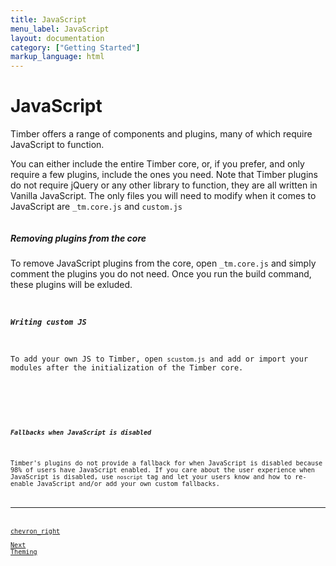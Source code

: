 ```yaml
---
title: JavaScript
menu_label: JavaScript
layout: documentation
category: ["Getting Started"]
markup_language: html
---
```


<div class="section-block">
  <div class="row pt-40 pt-md-40">
    <!-- Content Inner -->
    <div class="col w-9/12 w-md-full order-2 content-inner">
      <h1 class="font-light">JavaScript</h1>
      <p class="text-large">Timber offers a range of components and plugins, many of which require JavaScript to function.</p>
      <p>You can either include the entire Timber core, or, if you prefer, and only require a few plugins, include the ones you need. Note that Timber plugins do not require jQuery or any other library to function, they are all written in Vanilla JavaScript. The only files you will need to modify when it comes to JavaScript are <code class="color-indigo font-bold">_tm.core.js</code> and <code class="color-indigo font-bold">custom.js</code></p>
      <!-- code -->
      <div class="rounded p-20 overflow-y-scroll mb-0 bg-gradient-grey-ultralight border-l border-4 border-solid border-indigo">
        <pre class="m-0 language-js"><code class="inline-block scrolling-touch"><!--your-project/
├── js
│   └── components
│	└── plugins
│	└── utilities
│	└── _tm.core.js
│	└── custom.js --></code></pre>
      </div>
      <!-- code -->
      <h5>Removing plugins from the core</h5>
      <p>To remove JavaScript plugins from the core, open <code class="color-indigo font-bold">_tm.core.js</code> and simply comment the plugins you do not need. Once you run the build command, these plugins will be exluded.</p>
      <!-- code -->
      <div class="rounded p-20 overflow-y-scroll mb-0 bg-gradient-grey-ultralight border-l border-4 border-solid border-indigo">
        <pre class="m-0 language-js"><code class="inline-block scrolling-touch"><!--// Components
//import tmAccordion from './components/_tm.accordion.js';
//import tmTabs from './components/_tm.tabs.js';
//mport tmCollapsable from './components/_tm.collapsable.js';
import tmRollover from './components/_tm.rollover.js';
import tmDismissable from './components/_tm.dismissable.js';
import tmDropdown from './components/_tm.dropdown.js';
import tmScrollTo from './components/_tm.scrollto.js';
import tmSideNavigation from './components/_tm.sidenavigation.js';
import tmOverlayNavigation from './components/_tm.overlaynavigation.js';
import tmToggleSubMenu from './components/_tm.togglesubmenu.js';

// Plugins
/_import tmMasonryGrid from './plugins/\_tm.masonrygrid.js';
import tmFreeze from './plugins/\_tm.freeze.js';
import tmStickyHeader from './plugins/\_tm.stickyheader.js';
import tmLightbox from './plugins/\_tm.lightbox.js';
import tmHorizon from './plugins/\_tm.horizon.js';
import tmParallax from './plugins/\_tm.parallax.js';
import tmResponsiveVideo from './plugins/\_tm.responsivevideo.js';_/--></code></pre>

</div>
<!-- code -->
<h5>Writing custom JS</h5>
<p>To add your own JS to Timber, open <code class="color-indigo font-bold">scustom.js</code> and add or import your modules after the initialization of the Timber core.</p>
<!-- code -->
<div class="rounded p-20 overflow-y-scroll mb-0 bg-gradient-grey-ultralight border-l border-4 border-solid border-indigo">
<pre class="m-0 language-js"><code class="inline-block scrolling-touch"><!--// Core
import timberCore from './\_tm.core.js';

// Core instance
let timber = new timberCore({
initialize: false
});

// Initialize all imported modules
// Or intialize a select number of modules as follows:
// timber.module.moduleName.initialize();
// For callbacks: timber.module.moduleName.settings.callback = function(){};
// console.log(timber.module.moduleName.settings) for module settings
if (typeof timber.initialize != 'undefined') {
timber.initialize();
}

// Add your JS here
--></code></pre>

</div>
<!-- code -->
<h5>Fallbacks when JavaScript is disabled</h5>
<p>Timber's plugins do not provide a fallback for when JavaScript is disabled because 98% of users have JavaScript enabled. If you care about the user experience when JavaScript is disabled, use <code class="color-indigo font-bold">noscript</code> tag and let your users know and how to re-enable JavaScript and/or add your own custom fallbacks.</p>
<hr class="mt-50">
<a href="getting-started-theming.html" title="Next Page" class="pagination-link button border-none flex flex-row-reverse justify-start justify-sm-between w-auto pr-0 m-0 right bg-transparent bg-hover-transparent left-sm color-grey color-hover-grey-darkest">
<span class="icon-material mr-0 ml-10">chevron_right</span>
<span class="mt-0 mr-20">
<span class="leading-none text-tiny uppercase">Next</span>
<span class="block text-large">Theming</span>
</span>
</a>
</div>
<!-- Content Inner End -->
		<!-- {{ sidebar }} -->

  </div>
</div>
